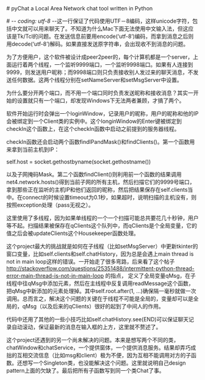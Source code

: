 <Beginning of File>
# pyChat
a Local Area Network chat tool written in Python

\# -*- coding: utf-8 -*-这一行保证了代码使用UTF－8编码，这样unicode字符，包括中文就可以用来聊天了。不知道为什么Mac下面无法使用中文输入法，但这应该是Tk/Tcl的问题。在发送信息前要用encode(‘utf-8’)编码，而拿到消息之后则用decode(‘utf-8’)解码。如果直接发送原字符串，会出现收不到消息的问题。

为了方便用户，这个软件被设计成peer2peer的，每个计算机都是一个server，上面运行着两个线程，一个监听9999端口，一个监听9998端口。如果有人连接到9999，则发送用户昵称；而9998端口则只负责接收别人发过来的聊天消息，不发送任何数据。这两个线程分别在setNameServer和setMsgServer中设置。

为什么要分开两个端口，而不用一个端口同时负责发送昵称和接收消息？其实一开始的设置就只有一个端口，却发现Windows下无法两者兼顾，才搞了两个。

软件开始运行时会弹出一个loginWindow，记录用户的昵称，用户的昵称和他的IP会被绑定到一个Client类的实例中。这个longinWindow的Enter键被绑定到checkIn这个函数上，在这个checkIn函数中启动之前提到的服务器线程。

checkIn函数还会启动两个函数findIPandMask()和findClients()。第一个函数用来拿到当前主机到IP：

self.host = socket.gethostbyname(socket.gethostname())

以及子网掩码Mask。第二个函数findClient()则利用前一个函数的结果调用net4.network.hosts()得到当前子网的所有主机，然后扫描它们的9999号端口，拿到那些正在监听的主机IP和他们返回的昵称，然后把结果保存在self.clients当中。在connect的时候设置timeout为0.1秒，如果超时，说明扫描的主机没有，则按照exception处理（pass无视之）。

这里使用了多线程，因为如果单线程的一个一个扫描可能总共要花几十秒钟，用户等不起。扫描结果被保存在qClients这个队列中，而qClients是个全局变量，它的值之后会被updateClients这个Housekeeper函数处理。

这个project最大的挑战就是如何在子线程（比如setMsgServer）中更新tkinter的窗口变量，比如self.clients和self.chatHistory，因为总是会遇上main thread is not in main loop这样的错误。一开始走了很多弯路，后来看了这个帖子 http://stackoverflow.com/questions/25351488/intermittent-python-thread-error-main-thread-is-not-in-main-loop 的指点，
定义了全局变量qMsg，在子线程中往qMsg中添加元素，然后在主线程中反复调用readMessage这个函数，把qMsg中新添加的元素处理掉。其中self.root.after(1, …)确保隔一毫秒就做一次调用。总而言之，解决这个问题的关键在于线程不可能是全局的，变量却可以是全局的，qMsg（以及后来的qClients）很好的起到了中间人的作用。

代码中还用了其他的一些小技巧比如self.chatHistory.see(END)可以保证聊天记录自动滚动，保证最新的消息在输入框的上方，这里就不赘述了。

这个project还遇到的另一个尚未解决的问题。本来是想写两个不同的类，chatWindow和chatService，一个提供窗体，一个提供消息服务。结果却弄巧成拙的互相交流信息（比如msg和client）极为不便，因为互相不能调用对方的子函数。还想写一个Singleton类，也没能解决这个问题。这里就说明自己design pattern上面的欠缺了。最后把所有子函数写到同一个类Chat了事。

